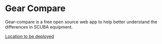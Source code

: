 # Gear Compare
Gear-compare is a free open source web app to help better understand the differences in SCUBA equipment.

[Location to be deployed](http://gear-compare.herokuapp.com/)
